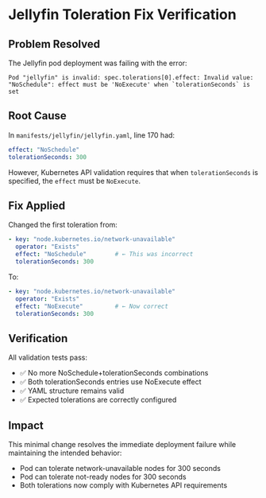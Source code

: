 # Jellyfin Toleration Fix Verification

## Problem Resolved

The Jellyfin pod deployment was failing with the error:
```
Pod "jellyfin" is invalid: spec.tolerations[0].effect: Invalid value: "NoSchedule": effect must be 'NoExecute' when `tolerationSeconds` is set
```

## Root Cause

In `manifests/jellyfin/jellyfin.yaml`, line 170 had:
```yaml
effect: "NoSchedule"
tolerationSeconds: 300
```

However, Kubernetes API validation requires that when `tolerationSeconds` is specified, the `effect` must be `NoExecute`.

## Fix Applied

Changed the first toleration from:
```yaml
- key: "node.kubernetes.io/network-unavailable"
  operator: "Exists"
  effect: "NoSchedule"        # ← This was incorrect
  tolerationSeconds: 300
```

To:
```yaml
- key: "node.kubernetes.io/network-unavailable"
  operator: "Exists"
  effect: "NoExecute"         # ← Now correct
  tolerationSeconds: 300
```

## Verification

All validation tests pass:
- ✅ No more NoSchedule+tolerationSeconds combinations
- ✅ Both tolerationSeconds entries use NoExecute effect
- ✅ YAML structure remains valid
- ✅ Expected tolerations are correctly configured

## Impact

This minimal change resolves the immediate deployment failure while maintaining the intended behavior:
- Pod can tolerate network-unavailable nodes for 300 seconds
- Pod can tolerate not-ready nodes for 300 seconds
- Both tolerations now comply with Kubernetes API requirements